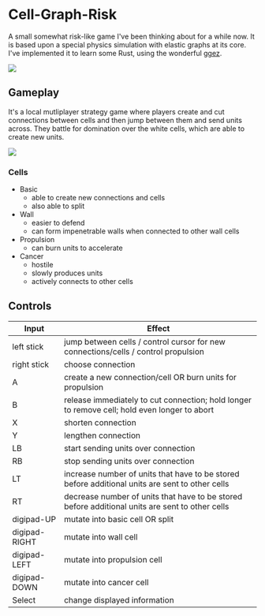 # Cell-Graph-Risk
A small somewhat risk-like game I've been thinking about for a while now. It is based upon a special physics simulation with elastic graphs at its core. I've implemented it to learn some Rust, using the wonderful [ggez](https://github.com/ggez/ggez).

![](https://imgur.com/PbZaaaL)

## Gameplay
It's a local mutliplayer strategy game where players create and cut connections between cells and then jump between them and send units across. They battle for domination over the white cells, which are able to create new units.

![](https://media.giphy.com/media/hmjLQV57rYIVPXx89R/giphy.gif)

### Cells
- Basic
  - able to create new connections and cells
  - also able to split
- Wall
  - easier to defend
  - can form impenetrable walls when connected to other wall cells
- Propulsion
  - can burn units to accelerate
- Cancer
  - hostile
  - slowly produces units
  - actively connects to other cells

## Controls

|Input|Effect|
--- | ---
|left stick|   jump between cells / control cursor for new connections/cells / control propulsion|
|right stick|  choose connection|
|A| create a new connection/cell OR burn units for propulsion
|B| release immediately to cut connection; hold longer to remove cell; hold even longer to abort
|X| shorten connection
|Y| lengthen connection
|LB| start sending units over connection
|RB| stop sending units over connection
|LT| increase number of units that have to be stored before additional units are sent to other cells
|RT| decrease number of units that have to be stored before additional units are sent to other cells
|digipad-UP| mutate into basic cell OR split
|digipad-RIGHT| mutate into wall cell
|digipad-LEFT| mutate into propulsion cell
|digipad-DOWN| mutate into cancer cell
|Select| change displayed information
